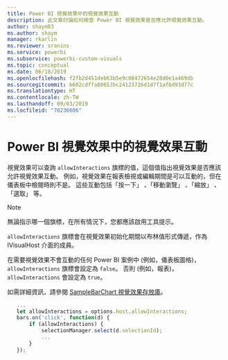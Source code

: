 ```yaml
---
title: Power BI 視覺效果中的視覺效果互動
description: 此文章討論如何檢查 Power BI 視覺效果是否應允許視覺效果互動。
author: shaym83
ms.author: shaym
manager: rkarlin
ms.reviewer: sranins
ms.service: powerbi
ms.subservice: powerbi-custom-visuals
ms.topic: conceptual
ms.date: 06/18/2019
ms.openlocfilehash: f2fb2d451deb63b5e9c08472654e28d0e1a469db
ms.sourcegitcommit: b602cdffa80653bc24123726d1d7f1afbd93d77c
ms.translationtype: HT
ms.contentlocale: zh-TW
ms.lasthandoff: 09/03/2019
ms.locfileid: "70236606"
---
```

# <a name="visual-interactions-in-power-bi-visuals"></a>Power BI 視覺效果中的視覺效果互動

視覺效果可以查詢 `allowInteractions` 旗標的值，這個值指出視覺效果是否應該允許視覺效果互動。 例如，視覺效果在報表檢視或編輯期間是可以互動的，但在儀表板中檢閱時則不是。 這些互動包括「按一下」  、「移動瀏覽」  、「縮放」  、「選取」  等。 

> [!NOTE]
> 無論指示哪一個旗標，在所有情況下，您都應該啟用工具提示。

`allowInteractions` 旗標會在視覺效果初始化期間以布林值形式傳遞，作為 IVisualHost 介面的成員。

在需要視覺效果不會互動的任何 Power BI 案例中 (例如，儀表板圖格)，`allowInteractions` 旗標會設定為 `false`。 否則 (例如，報表)，`allowInteractions` 會設定為 `true`。

如需詳細資訊，請參閱 [SampleBarChart 視覺效果存放庫](https://github.com/Microsoft/PowerBI-visuals-sampleBarChart/commit/59a47935d8f5272ce145fe804193599ddb7e2001)。

```typescript
   ...
   let allowInteractions = options.host.allowInteractions;
   bars.on('click', function(d) {
       if (allowInteractions) {
           selectionManager.select(d.selectionId);
           ...
       }
   });
```
